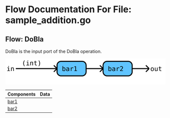 # Flow Documentation For File: sample_addition.go

## Flow: DoBla
DoBla is the input port of the DoBla operation.

![Flow: DoBla](./DoBla.svg)

Components | Data
---------- | -----
[bar1](./sample_addition.go#L24L27) | 
[bar2](./sample_addition.go#L29L32) | 

